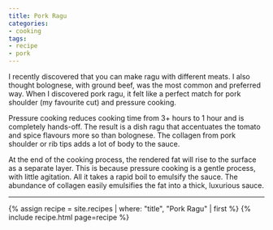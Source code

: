 ```yaml
---
title: Pork Ragu
categories:
- cooking
tags:
- recipe
- pork
---
```


I recently discovered that you can make ragu with different meats.
I also thought bolognese, with ground beef, was the most common and preferred way.
When I discovered pork ragu, it felt like a perfect match for pork shoulder (my favourite cut) and pressure cooking.

Pressure cooking reduces cooking time from 3+ hours to 1 hour and is completely hands-off.
The result is a dish ragu that accentuates the tomato and spice flavours more so than bolognese.
The collagen from pork shoulder or rib tips adds a lot of body to the sauce.

At the end of the cooking process, the rendered fat will rise to the surface as a separate layer.
This is because pressure cooking is a gentle process, with little agitation.
All it takes a rapid boil to emulsify the sauce.
The abundance of collagen easily emulsifies the fat into a thick, luxurious sauce.

---

{% assign recipe = site.recipes | where: "title",  "Pork Ragu" | first %}
{% include recipe.html page=recipe %}
